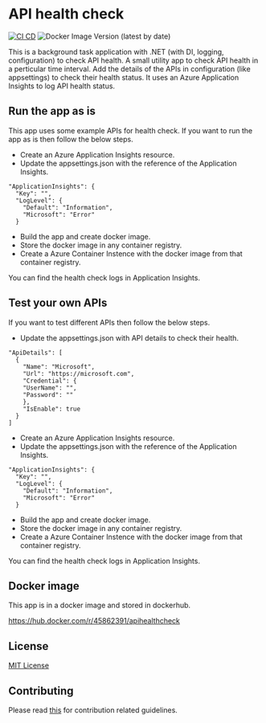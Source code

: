 # API health check

[![CI CD](https://github.com/Arnab-Developer/ApiHealthCheck/actions/workflows/ci-cd.yml/badge.svg)](https://github.com/Arnab-Developer/ApiHealthCheck/actions/workflows/ci-cd.yml)
![Docker Image Version (latest by date)](https://img.shields.io/docker/v/45862391/apihealthcheck)

This is a background task application with .NET (with DI, logging, configuration) to check API health. A small utility 
app to check API health in a perticular time interval. Add the details of the APIs in configuration (like appsettings) 
to check their health status. It uses an Azure Application Insights to log API health status.

## Run the app as is

This app uses some example APIs for health check. If you want to run the app as is then follow the below steps.

- Create an Azure Application Insights resource. 
- Update the appsettings.json with the reference of the Application Insights.
```
"ApplicationInsights": {
  "Key": "",
  "LogLevel": {
    "Default": "Information",
    "Microsoft": "Error"
  }
```
- Build the app and create docker image.
- Store the docker image in any container registry.
- Create a Azure Container Instence with the docker image from that container registry.

You can find the health check logs in Application Insights.

## Test your own APIs

If you want to test different APIs then follow the below steps.

- Update the appsettings.json with API details to check their health.
```
"ApiDetails": [
  {
    "Name": "Microsoft",
    "Url": "https://microsoft.com",
    "Credential": {
    "UserName": "",
    "Password": ""
    },
    "IsEnable": true
  }
]
```
- Create an Azure Application Insights resource. 
- Update the appsettings.json with the reference of the Application Insights.
```
"ApplicationInsights": {
  "Key": "",
  "LogLevel": {
    "Default": "Information",
    "Microsoft": "Error"
  }
```
- Build the app and create docker image.
- Store the docker image in any container registry.
- Create a Azure Container Instence with the docker image from that container registry.

You can find the health check logs in Application Insights.

## Docker image

This app is in a docker image and stored in dockerhub.

https://hub.docker.com/r/45862391/apihealthcheck

## License

[MIT License](https://github.com/Arnab-Developer/ApiHealthCheck/blob/main/LICENSE)

## Contributing

Please read [this](https://github.com/Arnab-Developer/ApiHealthCheck/blob/main/CONTRIBUTING.md) 
for contribution related guidelines.